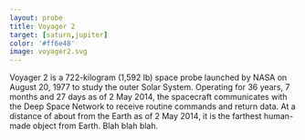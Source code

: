 ```yaml
---
layout: probe
title: Voyager 2
target: [saturn,jupiter]
color: '#ff6e48'
image: voyager2.svg
---
```


Voyager 2 is a 722-kilogram (1,592 lb) space probe launched by NASA on August 20, 1977 to
study the outer Solar System. Operating for 36 years, 7 months and 27 days as of 2 May 2014,
the spacecraft communicates with the Deep Space Network to receive routine commands and return
data. At a distance of about from the Earth as of 2 May 2014, it is the farthest human-made object from Earth.
Blah blah blah.
